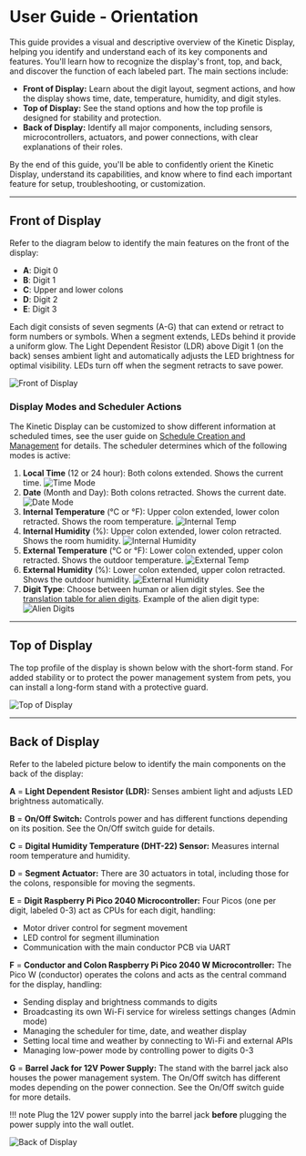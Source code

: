 # User Guide - Orientation

This guide provides a visual and descriptive overview of the Kinetic Display, helping you identify and understand each of its key components and features. You'll learn how to recognize the display's front, top, and back, and discover the function of each labeled part. The main sections include:

- **Front of Display:** Learn about the digit layout, segment actions, and how the display shows time, date, temperature, humidity, and digit styles.
- **Top of Display:** See the stand options and how the top profile is designed for stability and protection.
- **Back of Display:** Identify all major components, including sensors, microcontrollers, actuators, and power connections, with clear explanations of their roles.

By the end of this guide, you'll be able to confidently orient the Kinetic Display, understand its capabilities, and know where to find each important feature for setup, troubleshooting, or customization.

---

## Front of Display

Refer to the diagram below to identify the main features on the front of the display:

- **A**: Digit 0
- **B**: Digit 1
- **C**: Upper and lower colons
- **D**: Digit 2
- **E**: Digit 3

Each digit consists of seven segments (A-G) that can extend or retract to form numbers or symbols. When a segment extends, LEDs behind it provide a uniform glow. The Light Dependent Resistor (LDR) above Digit 1 (on the back) senses ambient light and automatically adjusts the LED brightness for optimal visibility. LEDs turn off when the segment retracts to save power.

![Front of Display](../img/user-guide-orientation/orientation-1.webp)

### Display Modes and Scheduler Actions

The Kinetic Display can be customized to show different information at scheduled times, see the user guide on [Schedule Creation and Management](schedule.md) for details. The scheduler determines which of the following modes is active:

1. **Local Time** (12 or 24 hour): Both colons extended. Shows the current time.
    ![Time Mode](../img/user-guide-orientation/orientation-1b.webp)
2. **Date** (Month and Day): Both colons retracted. Shows the current date.
    ![Date Mode](../img/user-guide-orientation/orientation-2.webp)
3. **Internal Temperature** (°C or °F): Upper colon extended, lower colon retracted. Shows the room temperature.
    ![Internal Temp](../img/user-guide-orientation/orientation-3.webp)
4. **Internal Humidity** (%): Upper colon extended, lower colon retracted. Shows the room humidity.
    ![Internal Humidity](../img/user-guide-orientation/orientation-4.webp)
5. **External Temperature** (°C or °F): Lower colon extended, upper colon retracted. Shows the outdoor temperature.
    ![External Temp](../img/user-guide-orientation/orientation-5.webp)
6. **External Humidity** (%): Lower colon extended, upper colon retracted. Shows the outdoor humidity.
    ![External Humidity](../img/user-guide-orientation/orientation-6.webp)
7. **Digit Type**: Choose between human or alien digit styles. See the [translation table for alien digits](../userguide/digittype.md). Example of the alien digit type:
    ![Alien Digits](../img/user-guide-orientation/orientation-9.webp)

---

## Top of Display

The top profile of the display is shown below with the short-form stand. For added stability or to protect the power management system from pets, you can install a long-form stand with a protective guard.

![Top of Display](../img/user-guide-orientation/orientation-8.webp)

---

## Back of Display

Refer to the labeled picture below to identify the main components on the back of the display:

**A** = **Light Dependent Resistor (LDR):** Senses ambient light and adjusts LED brightness automatically.

**B** = **On/Off Switch:** Controls power and has different functions depending on its position. See the On/Off switch guide for details.

**C** = **Digital Humidity Temperature (DHT-22) Sensor:** Measures internal room temperature and humidity.

**D** = **Segment Actuator:** There are 30 actuators in total, including those for the colons, responsible for moving the segments.

**E** = **Digit Raspberry Pi Pico 2040 Microcontroller:** Four Picos (one per digit, labeled 0-3) act as CPUs for each digit, handling:

- Motor driver control for segment movement
- LED control for segment illumination
- Communication with the main conductor PCB via UART

**F** = **Conductor and Colon Raspberry Pi Pico 2040 W Microcontroller:** The Pico W (conductor) operates the colons and acts as the central command for the display, handling:

- Sending display and brightness commands to digits
- Broadcasting its own Wi-Fi service for wireless settings changes (Admin mode)
- Managing the scheduler for time, date, and weather display
- Setting local time and weather by connecting to Wi-Fi and external APIs
- Managing low-power mode by controlling power to digits 0-3

**G** = **Barrel Jack for 12V Power Supply:** The stand with the barrel jack also houses the power management system. The On/Off switch has different modes depending on the power connection. See the On/Off switch guide for more details.

!!! note
    Plug the 12V power supply into the barrel jack **before** plugging the power supply into the wall outlet.

![Back of Display](../img/user-guide-orientation/orientation-7.webp)
